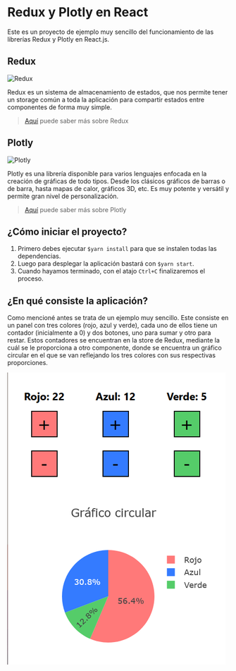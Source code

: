 # Redux y Plotly en React

Este es un proyecto de ejemplo muy sencillo del funcionamiento de las librerías Redux y Plotly en React.js.

## Redux

![Redux](https://miro.medium.com/max/700/0*R73zsxhSuasT9MKR.png)

Redux es un sistema de almacenamiento de estados, que nos permite tener un storage común a toda la aplicación para
compartir estados entre componentes de forma muy simple.

>[Aquí](https://es.redux.js.org/) puede saber más sobre Redux

## Plotly

![Plotly](https://metalblueberry.github.io/post/blog/2020-05-11_go_plotly/plotly.png#m)

Plotly es una librería disponible para varios lenguajes enfocada en la creación de gráficas de todo tipos.
Desde los clásicos gráficos de barras o de barra, hasta mapas de calor, gráficos 3D, etc.
Es muy potente y versátil y permite gran nivel de personalización.

>[Aquí](https://plotly.com/javascript/) puede saber más sobre Plotly

## ¿Cómo iniciar el proyecto?

1. Primero debes ejecutar `$yarn install` para que se instalen todas las dependencias.
2. Luego para desplegar la aplicación bastará con `$yarn start`.
3. Cuando hayamos terminado, con el atajo `Ctrl+C` finalizaremos el proceso.

## ¿En qué consiste la aplicación?

Como mencioné antes se trata de un ejemplo muy sencillo. Este consiste en un panel con tres colores (rojo, azul y verde), cada uno de ellos tiene un contador (inicialmente a 0) y dos botones, uno para sumar y otro para restar. Estos contadores se encuentran en la store de Redux, mediante la cuál se le proporciona a otro componente, donde se encuentra un gráfico circular en el que se van reflejando los tres colores con sus respectivas proporciones.


![App](/public/app.png)
